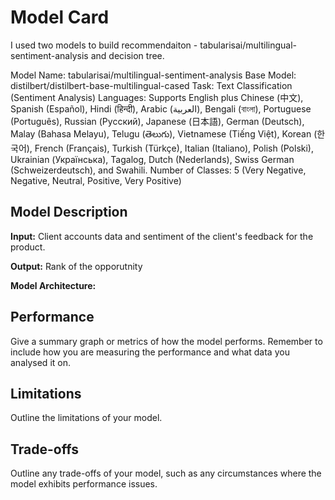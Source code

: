 # Model Card

I used two models to build recommendaiton -  tabularisai/multilingual-sentiment-analysis and decision tree.

Model Name: tabularisai/multilingual-sentiment-analysis
Base Model: distilbert/distilbert-base-multilingual-cased
Task: Text Classification (Sentiment Analysis)
Languages: Supports English plus Chinese (中文), Spanish (Español), Hindi (हिन्दी), Arabic (العربية), Bengali (বাংলা), Portuguese (Português), Russian (Русский), Japanese (日本語), German (Deutsch), Malay (Bahasa Melayu), Telugu (తెలుగు), Vietnamese (Tiếng Việt), Korean (한국어), French (Français), Turkish (Türkçe), Italian (Italiano), Polish (Polski), Ukrainian (Українська), Tagalog, Dutch (Nederlands), Swiss German (Schweizerdeutsch), and Swahili.
Number of Classes: 5 (Very Negative, Negative, Neutral, Positive, Very Positive)

## Model Description

**Input:** Client accounts data and sentiment of the client's feedback for the product.

**Output:** Rank of the opporutnity

**Model Architecture:** 

## Performance

Give a summary graph or metrics of how the model performs. Remember to include how you are measuring the performance and what data you analysed it on. 

## Limitations

Outline the limitations of your model.

## Trade-offs

Outline any trade-offs of your model, such as any circumstances where the model exhibits performance issues. 
